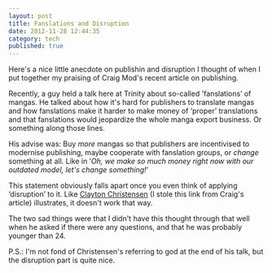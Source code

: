 ```yaml
---
layout: post
title: Fanslations and Disruption
date: 2012-11-28 12:44:35
category: tech
published: true
---
```


Here's a nice little anecdote on publishin and disruption I thought of when I put together my praising of Craig Mod's recent article on publishing.

Recently, a guy held a talk here at Trinity about so-called 'fanslations’ of mangas. He talked about how it's hard for publishers to translate mangas and how fanslations make it harder to make money of ‘proper’ translations and that fanslations would jeopardize the whole manga export business. Or something along those lines. 

His advise was: Buy *more* mangas so that publishers are incentivised to modernise publishing, maybe cooperate with fanslation groups, or *change* something at all. Like in ’*Oh, we make so much money right now with our outdated model, let's change something!*’

This statement obviously falls apart once you even think of applying ‘disruption’ to it. Like [Clayton Christensen](http://www.youtube.com/watch?v=tvos4nORf_Y) (I stole this link from Craig's article) illustrates, it doesn't work that way.

The two sad things were that I didn't have this thought through that well when he asked if there were any questions, and that he was probably younger than 24. 

P.S.: I'm not fond of Christensen's referring to god at the end of his talk, but the disruption part is quite nice.